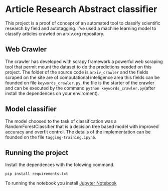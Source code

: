 # Article Research Abstract classifier
This project is a proof of concept of an automated tool to classify scientific research by field and autotagging. I've used a machine learning model to classify articles crawled on arxiv.org repository.
## Web Crawler
 The crawler has developed with scrapy framework a powerful web scraping tool that permit mount the dataset to do the predictions needed on this project. The folder of the source code is `arxiv_crawler` and the fields scraped on the site are of computational inteligence area this fields can be founded on file `keywords_crawler.py`, the file is the starter of the crawler and can be executed by the command `python keywords_crawler.py`(after install the dependences on your enviroment).

## Model classifier
 The model choosed to the task of classification was a RandomForestClassifier that is a decision tree based model with improved accuracy and overfit control. The details of the implementation can be founded on the file `tagging-training.ipynb`.

## Running the project
Install the dependences with the folowing command.
```
pip install requirements.txt
```
To running the notebook you install [Jupyter Notebook](https://jupyter.org/install.html)
